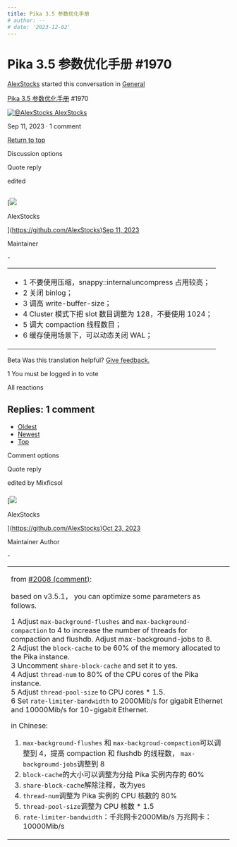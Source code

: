 ```yaml
---
title: Pika 3.5 参数优化手册
# author: --
# date: '2023-12-02'
---
```

# Pika 3.5 参数优化手册 #1970

[AlexStocks](https://github.com/AlexStocks) started this conversation in [General](https://github.com/OpenAtomFoundation/pika/discussions/categories/general)

[Pika 3.5 参数优化手册](https://github.com/OpenAtomFoundation/pika/discussions/1970#top) #1970

 [![@AlexStocks](https://avatars.githubusercontent.com/u/7959374?s=40&v=4) AlexStocks](https://github.com/AlexStocks) 

Sep 11, 2023 · 1 comment

[Return to top](https://github.com/OpenAtomFoundation/pika/discussions/1970#top)

Discussion options

Quote reply

edited

## 

[![](https://avatars.githubusercontent.com/u/7959374?s=64&v=4)

AlexStocks

](https://github.com/AlexStocks)[Sep 11, 2023](https://github.com/OpenAtomFoundation/pika/discussions/1970#discussion-5614484)

Maintainer

\-

<table class="d-block" role="presentation" data-paste-markdown-skip=""><tbody class="d-block js-translation-source" data-target-translation-id="5614484" data-target-translation-type="discussion"><tr class="d-block"><td class="d-block color-fg-default comment-body markdown-body js-comment-body"><ul dir="auto"><li>1 不要使用压缩，snappy::internaluncompress 占用较高；</li><li>2 关闭 binlog；</li><li>3 调高 write-buffer-size；</li><li>4 Cluster 模式下把 slot 数目调整为 128，不要使用 1024；</li><li>5 调大 compaction 线程数目；</li><li>6 缓存使用场景下，可以动态关闭 WAL；</li></ul></td></tr></tbody></table>

Beta Was this translation helpful? [Give feedback.](https://github.com/OpenAtomFoundation/pika/discussions/1970#)

1 You must be logged in to vote

All reactions

## Replies: 1 comment

- [Oldest](https://github.com/OpenAtomFoundation/pika/discussions/1970?sort=old)
- [Newest](https://github.com/OpenAtomFoundation/pika/discussions/1970?sort=new)
- [Top](https://github.com/OpenAtomFoundation/pika/discussions/1970?sort=top)

Comment options

Quote reply

edited by Mixficsol

### 

[![](https://avatars.githubusercontent.com/u/7959374?s=64&v=4)

AlexStocks

](https://github.com/AlexStocks)[Oct 23, 2023](https://github.com/OpenAtomFoundation/pika/discussions/1970#discussioncomment-7357996)

Maintainer Author

\-

<table class="d-block" role="presentation" data-paste-markdown-skip=""><tbody class="d-block js-translation-source" data-target-translation-id="7357996" data-target-translation-type="comment"><tr class="d-block"><td class="d-block color-fg-default comment-body markdown-body js-comment-body"><p dir="auto">from <a class="issue-link js-issue-link" data-error-text="Failed to load title" data-id="1908090783" data-permission-text="Title is private" data-url="https://github.com/OpenAtomFoundation/pika/issues/2008" data-hovercard-type="issue" data-hovercard-url="/OpenAtomFoundation/pika/issues/2008/hovercard?comment_id=1775012080&amp;comment_type=issue_comment" href="https://github.com/OpenAtomFoundation/pika/issues/2008#issuecomment-1775012080">#2008 (comment)</a>:</p><p dir="auto">based on v3.5.1， you can optimize some parameters as follows.</p><p dir="auto">1 Adjust <code class="notranslate">max-background-flushes</code> and <code class="notranslate">max-background-compaction</code> to 4 to increase the number of threads for compaction and flushdb. Adjust max-background-jobs to 8.<br>2 Adjust the <code class="notranslate">block-cache</code> to be 60% of the memory allocated to the Pika instance.<br>3 Uncomment <code class="notranslate">share-block-cache</code> and set it to yes.<br>4 Adjust <code class="notranslate">thread-num</code> to 80% of the CPU cores of the Pika instance.<br>5 Adjust <code class="notranslate">thread-pool-size</code> to CPU cores * 1.5.<br>6 Set <code class="notranslate">rate-limiter-bandwidth</code> to 2000Mib/s for gigabit Ethernet and 10000Mib/s for 10-gigabit Ethernet.</p><p dir="auto">in Chinese:</p><ol dir="auto"><li><code class="notranslate">max-background-flushes</code> 和 <code class="notranslate">max-backgroud-compaction</code>可以调整到 4，提高 compaction 和 flushdb 的线程数， <code class="notranslate">max-backgroumd-jobs</code>调整到 8</li><li><code class="notranslate">block-cache</code>的大小可以调整为分给 Pika 实例内存的 60%</li><li><code class="notranslate">share-block-cache</code>解除注释，改为yes</li><li><code class="notranslate">thread-num</code>调整为 Pika 实例的 CPU 核数的 80%</li><li><code class="notranslate">thread-pool-size</code>调整为 CPU 核数 * 1.5</li><li><code class="notranslate">rate-limiter-bandwidth</code>：千兆网卡2000Mib/s 万兆网卡：10000Mib/s</li></ol></td></tr></tbody></table>